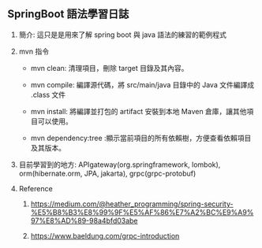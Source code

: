 ## SpringBoot 語法學習日誌

1. 簡介: 這只是是用來了解 spring boot 與 java 語法的練習的範例程式

2. mvn 指令

   + mvn clean: 清理項目，刪除 target 目錄及其內容。

   + mvn compile: 編譯源代碼，將 src/main/java 目錄中的 Java 文件編譯成 .class 文件

   + mvn install: 將編譯並打包的 artifact 安裝到本地 Maven 倉庫，讓其他項目可以使用。

   + mvn dependency:tree  :顯示當前項目的所有依賴樹，方便查看依賴項目及其版本。

3. 目前學習到的地方: APIgateway(org.springframework, lombok), orm(hibernate.orm, JPA, jakarta), grpc(grpc-protobuf)

4. Reference

   1. https://medium.com/@heather_programming/spring-security-%E5%B8%B3%E8%99%9F%E5%AF%86%E7%A2%BC%E9%A9%97%E8%AD%89-98a4bfd03abe

   2. https://www.baeldung.com/grpc-introduction